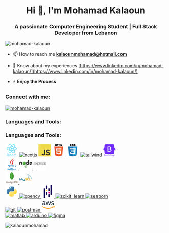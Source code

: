 <h1 align="center">Hi 👋, I'm Mohamad Kalaoun</h1>
<h3 align="center">A passionate Computer Engineering Student | Full Stack Developer from Lebanon</h3>

<p align="left"> <img src="https://komarev.com/ghpvc/?username=kalaounmohamad&label=Profile%20views&color=0e75b6&style=flat" alt="mohamad-kalaoun" /> </p>


- 📫 How to reach me **kalaounmohamad@hotmail.com**

- 📄 Know about my experiences [https://www.linkedin.com/in/mohamad-kalaoun/](https://www.linkedin.com/in/mohamad-kalaoun/)

- ⚡ **Enjoy the Process**

<h3 align="left">Connect with me:</h3>
<p align="left">
<a href="https://linkedin.com/in/mohamad-kalaoun" target="blank"><img align="center" src="https://raw.githubusercontent.com/rahuldkjain/github-profile-readme-generator/master/src/images/icons/Social/linked-in-alt.svg" alt="mohamad-kalaoun" height="30" width="40" /></a>
</p>

<p align="left">
</p>

<h3 align="left">Languages and Tools:</h3>     
      <p align="left"></p>
      <h3 align="left">Languages and Tools:</h3>
      <p align="left">
        <a href="https://reactjs.org/" target="_blank" rel="noreferrer">
          <img
            src="https://raw.githubusercontent.com/devicons/devicon/master/icons/react/react-original-wordmark.svg"
            alt="react"
            width="40"
            height="40"
          />
        </a>
        <a href="https://nextjs.org/" target="_blank" rel="noreferrer">
          <img
            src="https://cdn.worldvectorlogo.com/logos/nextjs-2.svg"
            alt="nextjs"
            width="40"
            height="40"
          />
        </a>
        <a
          href="https://developer.mozilla.org/en-US/docs/Web/JavaScript"
          target="_blank"
          rel="noreferrer"
        >
          <img
            src="https://raw.githubusercontent.com/devicons/devicon/master/icons/javascript/javascript-original.svg"
            alt="javascript"
            width="40"
            height="40"
          />
        </a>
        <a href="https://www.w3.org/html/" target="_blank" rel="noreferrer">
          <img
            src="https://raw.githubusercontent.com/devicons/devicon/master/icons/html5/html5-original-wordmark.svg"
            alt="html5"
            width="40"
            height="40"
          />
        </a>
        <a
          href="https://www.w3schools.com/css/"
          target="_blank"
          rel="noreferrer"
        >
          <img
            src="https://raw.githubusercontent.com/devicons/devicon/master/icons/css3/css3-original-wordmark.svg"
            alt="css3"
            width="40"
            height="40"
          />
        </a>
        <a href="https://tailwindcss.com/" target="_blank" rel="noreferrer">
          <img
            src="https://www.vectorlogo.zone/logos/tailwindcss/tailwindcss-icon.svg"
            alt="tailwind"
            width="40"
            height="40"
          />
        </a>
        <a href="https://getbootstrap.com" target="_blank" rel="noreferrer">
          <img
            src="https://raw.githubusercontent.com/devicons/devicon/master/icons/bootstrap/bootstrap-plain-wordmark.svg"
            alt="bootstrap"
            width="40"
            height="40"
          />
        </a>
        <br />
        <a href="https://www.java.com" target="_blank" rel="noreferrer">
          <img
            src="https://raw.githubusercontent.com/devicons/devicon/master/icons/java/java-original.svg"
            alt="java"
            width="40"
            height="40"
          />
        </a>
        <a href="https://nodejs.org" target="_blank" rel="noreferrer">
          <img
            src="https://raw.githubusercontent.com/devicons/devicon/master/icons/nodejs/nodejs-original-wordmark.svg"
            alt="nodejs"
            width="40"
            height="40"
          />
        </a>
        <a href="https://expressjs.com" target="_blank" rel="noreferrer">
          <img
            src="https://raw.githubusercontent.com/devicons/devicon/master/icons/express/express-original-wordmark.svg"
            alt="express"
            width="40"
            height="40"
          />
        </a>
        <br />
        <a href="https://www.mongodb.com/" target="_blank" rel="noreferrer">
          <img
            src="https://raw.githubusercontent.com/devicons/devicon/master/icons/mongodb/mongodb-original-wordmark.svg"
            alt="mongodb"
            width="40"
            height="40"
          />
        </a>
        <a href="https://www.mysql.com/" target="_blank" rel="noreferrer">
          <img
            src="https://raw.githubusercontent.com/devicons/devicon/master/icons/mysql/mysql-original-wordmark.svg"
            alt="mysql"
            width="40"
            height="40"
          />
        </a>
        <br />
        <a href="https://www.python.org" target="_blank" rel="noreferrer">
          <img
            src="https://raw.githubusercontent.com/devicons/devicon/master/icons/python/python-original.svg"
            alt="python"
            width="40"
            height="40"
          />
        </a>
        <a href="https://opencv.org/" target="_blank" rel="noreferrer">
          <img
            src="https://www.vectorlogo.zone/logos/opencv/opencv-icon.svg"
            alt="opencv"
            width="40"
            height="40"
          />
        </a>
        <a href="https://pandas.pydata.org/" target="_blank" rel="noreferrer">
          <img
            src="https://raw.githubusercontent.com/devicons/devicon/2ae2a900d2f041da66e950e4d48052658d850630/icons/pandas/pandas-original.svg"
            alt="pandas"
            width="40"
            height="40"
          />
        </a>
        <a href="https://scikit-learn.org/" target="_blank" rel="noreferrer">
          <img
            src="https://upload.wikimedia.org/wikipedia/commons/0/05/Scikit_learn_logo_small.svg"
            alt="scikit_learn"
            width="40"
            height="40"
          />
        </a>
        <a href="https://seaborn.pydata.org/" target="_blank" rel="noreferrer">
          <img
            src="https://seaborn.pydata.org/_images/logo-mark-lightbg.svg"
            alt="seaborn"
            width="40"
            height="40"
          />
        </a>
        <br />
        <a href="https://git-scm.com/" target="_blank" rel="noreferrer">
          <img
            src="https://www.vectorlogo.zone/logos/git-scm/git-scm-icon.svg"
            alt="git"
            width="40"
            height="40"
          />
        </a>
        <a href="https://postman.com" target="_blank" rel="noreferrer">
          <img
            src="https://www.vectorlogo.zone/logos/getpostman/getpostman-icon.svg"
            alt="postman"
            width="40"
            height="40"
          />
        </a>
        <a href="https://aws.amazon.com" target="_blank" rel="noreferrer">
          <img
            src="https://raw.githubusercontent.com/devicons/devicon/master/icons/amazonwebservices/amazonwebservices-original-wordmark.svg"
            alt="aws"
            width="40"
            height="40"
          />
        </a>
        <br />
        <a href="https://www.mathworks.com/" target="_blank" rel="noreferrer">
          <img
            src="https://upload.wikimedia.org/wikipedia/commons/2/21/Matlab_Logo.png"
            alt="matlab"
            width="40"
            height="40"
          />
        </a>
        <a href="https://www.arduino.cc/" target="_blank" rel="noreferrer">
          <img
            src="https://cdn.worldvectorlogo.com/logos/arduino-1.svg"
            alt="arduino"
            width="40"
            height="40"
          />
        </a>
        <a href="https://www.figma.com/" target="_blank" rel="noreferrer">
          <img
            src="https://www.vectorlogo.zone/logos/figma/figma-icon.svg"
            alt="figma"
            width="40"
            height="40"
          />
        </a>
      </p>


<p><img align="center" src="https://github-readme-stats.vercel.app/api/top-langs?username=kalaounmohamad&show_icons=true&theme=dark&locale=en&layout=compact" alt="kalaounmohamad" /></p>

